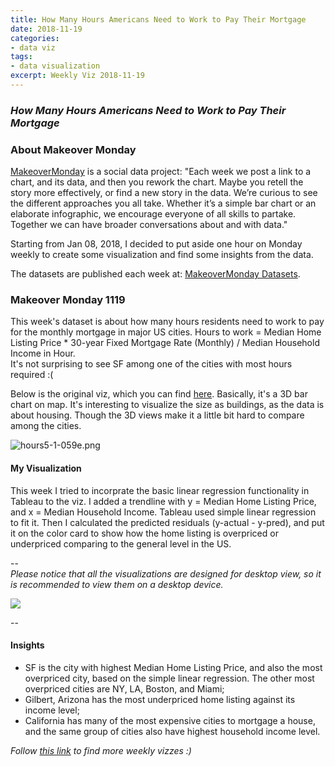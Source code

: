 ```yaml
---
title: How Many Hours Americans Need to Work to Pay Their Mortgage
date: 2018-11-19
categories:
- data viz
tags:
- data visualization
excerpt: Weekly Viz 2018-11-19
---
```


### *How Many Hours Americans Need to Work to Pay Their Mortgage*


### About Makeover Monday

[MakeoverMonday](http://www.makeovermonday.co.uk/) is a social data project:
"Each week we post a link to a chart, and its data, and then you rework the chart.
Maybe you retell the story more effectively, or find a new story in the data.
We’re curious to see the different approaches you all take. Whether it’s a simple bar chart or an elaborate infographic, we encourage everyone of all skills to partake.
Together we can have broader conversations about and with data."

Starting from Jan 08, 2018, I decided to put aside one hour on Monday weekly to create some visualization and find some insights from the data.

The datasets are published each week at: [MakeoverMonday Datasets](http://www.makeovermonday.co.uk/data/).

### Makeover Monday 1119

This week's dataset is about how many hours residents need to work to pay for the monthly mortgage in major US cities. Hours to work = Median Home Listing Price * 30-year Fixed Mortgage Rate (Monthly) / Median Household Income in Hour.  
It's not surprising to see SF among one of the cities with most hours required :(

Below is the original viz, which you can find [here](https://howmuch.net/articles/hours-work-afford-home). Basically, it's a 3D bar chart on map. It's interesting to visualize the size as buildings, as the data is about housing. Though the 3D views make it a little bit hard to compare among the cities.  

![hours5-1-059e.png](https://view.dwcontent.com/file_view/makeovermonday/2018w47/hours5-1-059e.png?auth=eyJhbGciOiJIUzUxMiJ9.eyJzdWIiOiJwcm9kLXVzZXItY2xpZW50OmdyYWNlZG9uZ3kiLCJpc3MiOiJhZ2VudDpncmFjZWRvbmd5Ojo0ZTdkMDlkZi0wYjJhLTQ0ZDYtOTM2ZS01NjU5MjVlYzE5YWYiLCJpYXQiOjE1NDI2OTg4ODIsInJvbGUiOlsidXNlciIsInVzZXJfYXBpX2FkbWluIiwidXNlcl9hcGlfcmVhZCIsInVzZXJfYXBpX3dyaXRlIl0sImdlbmVyYWwtcHVycG9zZSI6ZmFsc2UsInVybCI6IjU5ZDU1NTBlYWU5NThiNDJjMDRkOWEwNzNmNThhZDBlZDIwNzcyZWMifQ.H_B6s42uZEuAGfljA1zb6tN76sL95fHpE7kNQsltxJRMNfBY8PH5vX4OqFBCP6iUnUN6ojzJMMhIDbLUGQf1QA)


#### My Visualization

This week I tried to incorprate the basic linear regression functionality in Tableau to the viz. I added a trendline with y = Median Home Listing Price, and x = Median Household Income. Tableau used simple linear regression to fit it. Then I calculated the predicted residuals (y-actual - y-pred), and put it on the color card to show how the home listing is overpriced or underpriced comparing to the general level in the US.  

--  
*Please notice that all the visualizations are designed for desktop view, so it is recommended to view them on a desktop device.*  

<div class='tableauPlaceholder' id='viz1542698759039' style='position: relative'>
<noscript><a href='#'>
  <img alt=' ' src='https:&#47;&#47;public.tableau.com&#47;static&#47;images&#47;Ma&#47;MakeOverMonday1119&#47;homepricevs_income&#47;1_rss.png' style='border: none' />
</a></noscript>
<object class='tableauViz'  style='display:none;'>
  <param name='host_url' value='https%3A%2F%2Fpublic.tableau.com%2F' />
  <param name='embed_code_version' value='3' />
  <param name='site_root' value='' />
  <param name='name' value='MakeOverMonday1119&#47;homepricevs_income' />
  <param name='tabs' value='no' />
  <param name='toolbar' value='yes' />
  <param name='static_image' value='https:&#47;&#47;public.tableau.com&#47;static&#47;images&#47;Ma&#47;MakeOverMonday1119&#47;homepricevs_income&#47;1.png' />
  <param name='animate_transition' value='yes' />
  <param name='display_static_image' value='yes' />
  <param name='display_spinner' value='yes' />
  <param name='display_overlay' value='yes' />
  <param name='display_count' value='yes' />
</object></div>              
<script type='text/javascript'>                
  var divElement = document.getElementById('viz1542698759039');    
  var vizElement = divElement.getElementsByTagName('object')[0];        
  vizElement.style.width='800px';vizElement.style.height='827px';          
  var scriptElement = document.createElement('script');                  
  scriptElement.src = 'https://public.tableau.com/javascripts/api/viz_v1.js';    
  vizElement.parentNode.insertBefore(scriptElement, vizElement);               
</script>  


--  

#### Insights
* SF is the city with highest Median Home Listing Price, and also the most overpriced city, based on the simple linear regression. The other most overpriced cities are NY, LA, Boston, and Miami;  
* Gilbert, Arizona has the most underpriced home listing against its income level;  
* California has many of the most expensive cities to mortgage a house, and the same group of cities also have highest household income level.  


*Follow [this link](https://yudong-94.github.io/personal-website/project/MakeOverMonday2018/) to find more weekly vizzes :)*